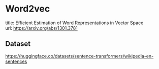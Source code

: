 # Word2vec
title: Efficient Estimation of Word Representations in Vector Space  
url: https://arxiv.org/abs/1301.3781  

## Dataset
https://huggingface.co/datasets/sentence-transformers/wikipedia-en-sentences

